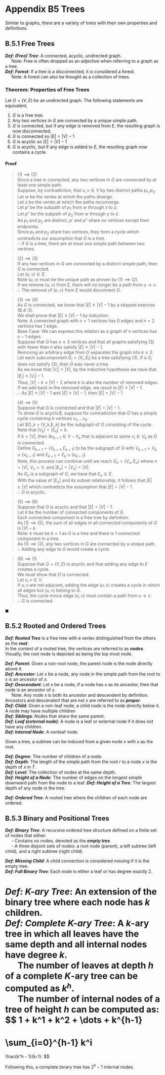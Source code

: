 # Appendix B5 Trees
Similar to graphs, there are a variety of trees with their own properties and definitions.

## B.5.1 Free Trees
___Def: (Free) Tree___: A connected, acyclic, undirected graph.  
$\quad$ Note: Free is often dropped as an adjective when referring to a graph as a tree.  
___Def: Forest___: If a tree is a disconnected, it is considered a forest.  
$\quad$ Note: A forest can also be thought as a collection of trees.

### Theorem: Properties of Free Trees
Let $G = (V,E)$ be an undirected graph. The following statements are equivalent,
1. $G$ is a free tree.
2. Any two vertices in $G$ are connected by a unique simple path.
3. $G$ is connected, but if any edge is removed from $E$, the resulting graph is now disconnected.
4. $G$ is connected so $|E| = |V| - 1$
5. $G$ is acyclic so $|E| = |V| - 1$
6. $G$ is acyclic, but if any edge is added to $E$, the resulting graph now contains a cycle.

#### __Proof__
> $(1) \implies (2)$  
Since a tree is connected, any two vertices in $G$ are connected by at least one simple path.  
Suppose, by contradiction, that $u,v \in V$ by two distinct paths $p_1, p_2$.  
Let $w$ be the vertex at which the paths diverge.  
Let $z$ be the vertex at which the paths reconverge.  
Let $p'$ be the subpath of $p_1$ from $w$ through $x$ to $z$.  
Let $p''$ be the subpath of $p_2$ from $w$ through $y$ to $z$.  
As $p_1$ and $p_2$ are distinct, $p'$ and $p''$ share no vertices except their endpoints.  
Since $p_1$ and $p_2$ share two vertices, they form a cycle which contradicts our assumption that $G$ is a tree.  
$\therefore$ If $G$ is a tree, there are at most one simple path between two vertices.

> $(2) \implies (3)$  
If any two vertices in $G$ are connected by a distinct simple path, then $G$ is connected.  
Let $(u,v) \in E$.  
Note $(u,v)$ must be the unique path as proven by $(1) \implies (2)$.  
If we remove $(u,v)$ from $E$, there will no longer be a path from $u \to v$.  
$\therefore$ The removal of $(e,v)$ from $E$ would disconnect $G$.

> $(3) \implies (4)$  
As $G$ is connected, we know that $|E| \ge |V| - 1$ by a skipped exercise (B.4-3).  
We shall prove that $|E| \le |V| - 1$ by induction.  
Note: A connected graph with $n=1$ vertices  has $0$ edges and $n=2$ vertices has $1$ edge.  
Base Case: We can express this relation as a graph of $n$ vertices has $n-1$ edges.  
Suppose that $G$ has $n \ge 3$ vertices and that all graphs satisfying $(3)$ with fewer than $n$ also satisfy $|E| \ge |V| - 1$.  
Removing an arbitrary edge from $G$ separates the graph into $k \ge 2$.  
Let each subcomponent $G_i = (V_i, E_i)$ be a tree satisfying $(3)$. If a $G_i$ does not satisfy $(3)$, then $G$ was never a tree.  
As we know that $|V_i| < |V|$, by the inductive hypothesis we have that $|E_i| \le |V_i| - 1$.  
Thus, $|V| - k \le  |V| - 2$ where k is also the number of removed edges.  
If we add back in the removed edge, we result in $|E| \le |V| - 1$.  
$\therefore$ As $|E| \le |V| - 1$ and $|E| \ge |V| - 1$, then $|E| = |V| - 1$.

> $(4) \implies (5)$  
Suppose that G is connected and that $|E|=|V| - 1$.  
To show $G$ is acyclic$, suppose for contradiction that $G$ has a simple cycle containing $k$ vertices $v_1, \dots v_k$.  
Let $G_k = (V_k,E_k) be the subgraph of $G$ consisting of the cycle.  
Note that $|V_k| = |E_k| = k$.  
If $k < |V|$, then $\exists v_{k+1} \in V - V_k$ that is adjacent to some $v_i \in V_k$ as G is connected.  
Define $G_{k+1} = (V_{k+1}, E_{k+1})$ to be the subgraph of $G$ with $V_{k+1} = V_k \cup \{v_{k+1}\}$ and $E_{k+1} = E_k \cup \{e_{k+1}\}$.  
Note, this process can continue until we reach $G_n = (V_n,E_n)$ where $n = |V|$, $V_n = V$, and $|E_n| = |V_n| = |V|$.  
As $G_n$ is a subgraph of $G$, we have that $E_n \subseteq E$.  
With the value of $|E_n|$ and its subset relationship, it follows that $|E| \le |V|$ which contradicts the assumption that $|E| = |V| -1$.  
$\therefore$ $G$ is acyclic.

> $(5) \implies (6)$  
Suppose that $G$ is acyclic and that $|E| = |V| - 1$.  
Let $k$ be the number of connected components of $G$.  
Each connected component is a free tree by definition.  
As $(1) \implies (5)$, the sum of all edges in all connected components of $G$ is $|V|-k$.  
Note: $k$ must be $k=1$ as $G$ is a tree and there is $1$ connected component in a tree.  
As $(1) \implies (2)$, any two vertices in $G$ are connected by a unique path.  
$\therefore$ Adding any edge to $G$ would create a cycle.

> $(6) \implies (1)$  
Suppose that $G=(V,E)$ is acyclic and that adding any edge to $E$ creates a cycle.  
We must show that $G$ is connected.  
Let $u,v \in V$.  
If $u,v$ are not adjacent, adding the edge $(u,v)$ creates a cycle in which all edges but $(u,v)$ belong to $G$.  
Thus, the cycle minus edge $(u,v)$ must contain a path from $u \to v$.  
$\therefore$ $G$ is connected.

$\blacksquare$

## B.5.2 Rooted and Ordered Trees
___Def: Rooted Tree___ is a free tree with a vertex distinguished from the others as the ___root___.  
In the context of a rooted tree, the vertices are referred to as ___nodes___.  
Visually, the root node is depicted as being the top most node.  

___Def: Parent___: Given a non-root node, the parent node is the node directly above it.  
___Def: Ancestor___: Let $x$ be a node, any node in the simple path from the root to $x$ is an ancestor of $x$.  
___Def: Descendant___: Let $x$ be a node, if a node has $x$ as its ancestor, then that node is an ancestor of $x$.  
$\quad$ Note: Any node $x$ is both its ancestor and descendent by definition. Ancestors and descendent that are not $x$ are referred to as ___proper___.  
___Def: Child___: Given a non-leaf node, a child node is the node directly below it. A node may have multiple children  
___Def: Siblings___: Nodes that share the same parent.  
___Def: Leaf (external node)___: A node is a leaf or external node if it does not have any children.  
___Def: Internal Node___: A nonleaf node.  

Given a tree, a subtree can be induced from a given node $x$ with $x$ as the root. 

___Def: Degree___: The number of children of a node.  
___Def: Depth___: The length of the simple path from the root $r$ to a node $x$ is the depth of $x$ in $T$.  
___Def: Level___: The collection of nodes at the same depth.  
___Def: Height of a Node___: The number of edges on the longest simple downward path from the node to a leaf.
___Def: Height of a Tree___: The largest depth of any node in the tree.

___Def: Ordered Tree___: A rooted tree where the children of each node are ordered.

## B.5.3 Binary and Positional Trees
___Def: Binary Tree___: A recursive ordered tree structure defined on a finite set of nodes that either:  
$\quad$ - Contains no nodes, denoted as the ___empty tree___.  
$\quad$ - A three disjoint sets of nodes: a root node (parent), a left subtree (left child), and a right subtree (right child).  

___Def: Missing Child___: A child connection is considered missing if it is the empty tree.  
___Def: Full Binary Tree___: Each node is either a leaf or has degree exactly 2.

___Def: $K$-ary Tree___: An extension of the binary tree where each node has $k$ children.  
___Def: Complete $K$-ary Tree___: A $k$-ary tree in which all leaves have the same depth and all internal nodes have degree $k$.  
$\quad$ The number of leaves at depth $h$ of a complete $K$-ary tree can be computed as $k^h$.  
$\quad$ The number of internal nodes of a tree of height $h$ can be computed as:
$$
1 + k^1 + k^2 + \dots + k^{h-1} 
=
\sum_{i=0}^{h-1} k^i
=
\frac{k^h - 1}{k-1}.
$$

Following this, a complete binary tree has $2^h-1$ internal nodes.